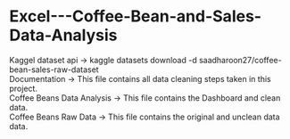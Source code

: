 # Excel---Coffee-Bean-and-Sales-Data-Analysis
<p>
Kaggel dataset api -> kaggle datasets download -d saadharoon27/coffee-bean-sales-raw-dataset<br>
Documentation -> This file contains all data cleaning steps taken in this project.<br>
Coffee Beans Data Analysis -> This file contains the Dashboard and clean data.<br>
Coffee Beans Raw Data -> This file contains the original and unclean data data.<br>
</p>
